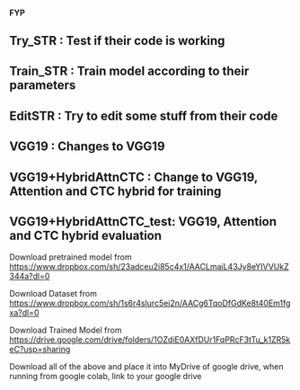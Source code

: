 #### FYP


## Try_STR :                  Test if their code is working
## Train_STR :                Train model according to their parameters
## EditSTR :                  Try to edit some stuff from their code
## VGG19 :                    Changes to VGG19
## VGG19+HybridAttnCTC :      Change to VGG19, Attention and CTC hybrid for training
## VGG19+HybridAttnCTC_test:  VGG19, Attention and CTC hybrid evaluation


Download pretrained model from 
  https://www.dropbox.com/sh/23adceu2i85c4x1/AACLmaiL43Jy8eYIVVUkZ344a?dl=0
  
 
Download Dataset from 
  https://www.dropbox.com/sh/1s6r4slurc5ei2n/AACg6TqoDfGdKe8t40Em1fgxa?dl=0
  
 
Download Trained Model from 
  https://drive.google.com/drive/folders/1OZdiE0AXfDUr1FqPRcF3tTu_k1ZR5keC?usp=sharing
  
 
Download all of the above and place it into MyDrive of google drive, when running from google colab, link to your google drive 
